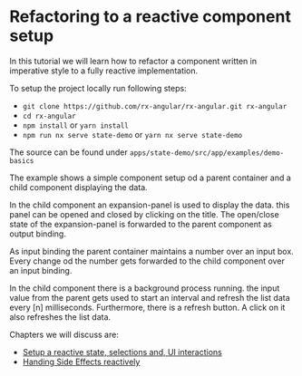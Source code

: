 # Refactoring to a reactive component setup

In this tutorial we will learn how to refactor a component written in imperative style to a fully reactive implementation.

To setup the project locally run following steps:

- `git clone https://github.com/rx-angular/rx-angular.git rx-angular`
- `cd rx-angular`
- `npm install` or `yarn install`
- `npm run nx serve state-demo` or `yarn nx serve state-demo`

The source can be found under `apps/state-demo/src/app/examples/demo-basics`

The example shows a simple component setup od a parent container and a child component displaying the data.

In the child component an expansion-panel is used to display the data. this panel can be opened and closed by clicking on the title.
The open/close state of the expansion-panel is forwarded to the parent component as output binding.

As input binding the parent container maintains a number over an input box. Every change od the number gets forwarded to the child component over an input binding.

In the child component there is a background process running. the input value from the parent gets used to start an interval and refresh the list data every [n] milliseconds.
Furthermore, there is a refresh button. A click on it also refreshes the list data.

Chapters we will discuss are:

- [Setup a reactive state, selections and, UI interactions](https://github.com/rx-angular/rx-angular/tree/master/apps/state-demo/src/app/examples/demo-basics/1)
- [Handing Side Effects reactively](https://github.com/rx-angular/rx-angular/tree/master/apps/state-demo/src/app/examples/demo-basics/2)
